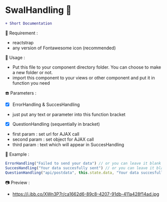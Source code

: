 # SwalHandling &#x1F34E;

```diff
+ Short Documentation
```

:rice: Requirement :
- reactstrap
- any version of Fontawesome icon (recommended)


:eyes: Usage :
- Put this file to your component directory folder. You can choose to make a new folder or not.
- import this component to your views or other component and put it in function you need


:phone: Parameters :
- [x] ErrorHandling & SuccesHandling
- just put any text or parameter into this function bracket


- [x] QuestionHandling
(sequentially in bracket)
- first param : set url for AJAX call
- second param : set object for AJAX call
- third param : text which will appear in SuccesHandling

:paperclip: Example :
```js
ErrorHandling("Failed to send your data") // or you can leave it blank
SuccesHandling("Your data succesfully sent") // or you can leave it blank
QuestionHandling("api/postdata", this.state.data, "Your data succesfully sent", this.moveToMainMenu) // if you want to skip the third param, give blank quotation ("")
```

:camera: Preview :
- https://i.ibb.co/XWn3P7r/ca1662d6-89c8-4207-91db-411a428f14ad.jpg
